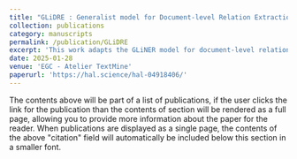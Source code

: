 ```yaml
---
title: "GLiDRE : Generalist model for Document-level Relation Extraction"
collection: publications
category: manuscripts
permalink: /publication/GLiDRE
excerpt: 'This work adapts the GLiNER model for document-level relation extraction in French, as part of the TextMine 2025 challenge. Enhancements include pretraining on a subset of OSCAR dataset, local representations inspired by ATLOP, and optimized prediction thresholds. Results demonstrate modest performance but the model demonstrates potential in low-resource scenarios.'
date: 2025-01-28
venue: 'EGC - Atelier TextMine'
paperurl: 'https://hal.science/hal-04918406/'
---
```

The contents above will be part of a list of publications, if the user clicks the link for the publication than the contents of section will be rendered as a full page, allowing you to provide more information about the paper for the reader. When publications are displayed as a single page, the contents of the above "citation" field will automatically be included below this section in a smaller font.
